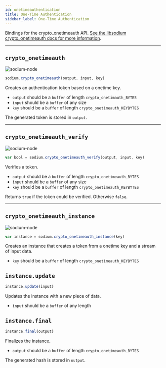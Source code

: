```yaml
---
id: onetimeauthentication
title: One-Time Authentication
sidebar_label: One-Time Authentication
---
```


Bindings for the crypto_onetimeauth API. [See the libsodium crypto_onetimeauth docs for more information](https://download.libsodium.org/doc/advanced/poly1305).
***
## `crypto_onetimeauth`
![sodium-node][node]
``` js
sodium.crypto_onetimeauth(output, input, key)
```
Creates an authentication token based on a onetime key.
* `output` should be a `buffer` of length `crypto_onetimauth_BYTES`
* `input` should be a `buffer` of any size
* `key` should be a `buffer` of length `crypto_onetimeauth_KEYBYTES`

The generated token is stored in `output`.
***
## `crypto_onetimeauth_verify`
![sodium-node][node]
``` js
var bool = sodium.crypto_onetimeauth_verify(output, input, key)
```
Verifies a token.
* `output` should be a `buffer` of length `crypto_onetimeauth_BYTES`
* `input` should be a `buffer` of any size
* `key` should be a `buffer` of length `crypto_onetimeauth_KEYBYTES`

Returns `true` if the token could be verified. Otherwise `false`.
***
## `crypto_onetimeauth_instance`
![sodium-node][node]
``` js
var instance = sodium.crypto_onetimeauth_instance(key)
```
Creates an instance that creates a token from a onetime key and a stream of input data.
* `key` should be a `buffer` of length `crypto_onetimeauth_KEYBYTES`

## `instance.update`
``` js
instance.update(input)
```
Updates the instance with a new piece of data.
* `input` should be a `buffer` of any length

## `instance.final`
``` js
instance.final(output)
```
Finalizes the instance.
* `output` should be a `buffer` of length `crypto_onetimeauth_BYTES`

The generated hash is stored in `output`.


[js]: /docusaurus/img/icon_js.svg
[node]: /docusaurus/img/nodejs-icon.svg
